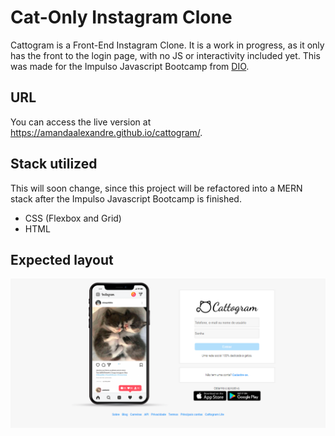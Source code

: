 # Cat-Only Instagram Clone
Cattogram is a Front-End Instagram Clone. It is a work in progress, as it only has the front to the login page, with no JS or interactivity included yet. This was made for the Impulso Javascript Bootcamp from [DIO](https://web.dio.me/track/impulso-javascript-evolution "DIO Impulso Javascript Bootcamp").

## URL
You can access the live version at https://amandaalexandre.github.io/cattogram/.

## Stack utilized
This will soon change, since this project will be refactored into a MERN stack after the Impulso Javascript Bootcamp is finished.
- CSS (Flexbox and Grid)
- HTML


## Expected layout
![Cat Only Instagram Front End Clone](screen_capture.png)

